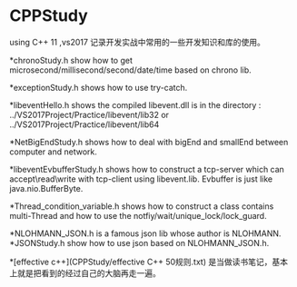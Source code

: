 # CPPStudy
using C++ 11  ,vs2017
记录开发实战中常用的一些开发知识和库的使用。

*chronoStudy.h show how to get microsecond/millisecond/second/date/time based on chrono lib.

*exceptionStudy.h shows how to use try-catch.

*libeventHello.h shows the compiled libevent.dll is in the directory : ../VS2017Project/Practice/libevent/lib32 or ../VS2017Project/Practice/libevent/lib64

*NetBigEndStudy.h shows how to deal with bigEnd and smallEnd between computer and network.

*libeventEvbufferStudy.h shows how to construct a tcp-server which can accept\read\write with tcp-client using libevent.lib. Evbuffer is just like java.nio.BufferByte.

*Thread_condition_variable.h shows how to construct a class contains multi-Thread and how to use the notfiy/wait/unique_lock/lock_guard. 

*NLOHMANN_JSON.h is a famous json lib whose author is NLOHMANN. 
*JSONStudy.h show how to use json based on NLOHMANN_JSON.h.


*[effective c++](CPPStudy/effective C++ 50规则.txt) 是当做读书笔记，基本上就是把看到的经过自己的大脑再走一遍。
